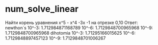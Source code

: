 # num_solve_linear
Найти корень уравнения x^5 - x^4 -3x -1 на отрезке 0,10 
Ответ:
newthon`s
10^-3:  1.712984871168789
10^-6:  1.7129848700965968
10^-9:  1.7129848700965968
dihotomia
10^-3:  1.71295166015625
10^-6:  1.7129848897457123
10^-9:  1.7129848701006267
